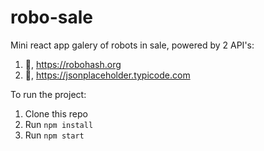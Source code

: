 # robo-sale
Mini react app galery of robots in sale, powered by 2 API's:
1. :robot:,  https://robohash.org
2. :bookmark_tabs:, https://jsonplaceholder.typicode.com

To run the project:

1. Clone this repo
2. Run `npm install`
3. Run `npm start`